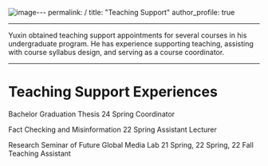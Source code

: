 ![image](https://github.com/user-attachments/assets/6e1b7c71-766f-4ca3-ab4c-6eb7e7ddcceb)---
permalink: /
title: "Teaching Support"
author_profile: true

---

Yuxin obtained teaching support appointments for several courses in his undergraduate program. He has experience supporting teaching, assisting with course syllabus design, and serving as a course coordinator.

---

Teaching Support Experiences
======
Bachelor Graduation Thesis
24 Spring                        Coordinator

Fact Checking and Misinformation
22 Spring                        Assistant Lecturer

Research Seminar of Future Global Media Lab
21 Spring, 22 Spring, 22 Fall    Teaching Assistant


